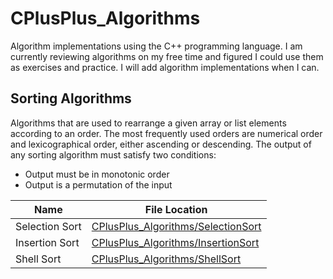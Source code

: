 # CPlusPlus_Algorithms

Algorithm implementations using the C++ programming language. I am currently reviewing algorithms on my free time and figured I could
use them as exercises and practice. I will add algorithm implementations when I can. 


## Sorting Algorithms
Algorithms that are used to rearrange a given array or list elements according to an order. The most frequently used orders are numerical order and lexicographical order, either ascending or descending. The output of any sorting algorithm must satisfy two conditions:
- Output must be in monotonic order
- Output is a permutation of the input


| Name | File Location |
| ---- | ------------- |
| Selection Sort | [CPlusPlus_Algorithms/SelectionSort](https://github.com/AbstractAvival/CPlusPlus_Algorithms/blob/master/CPlusPlus_Algorithms/SelectionSort.h) |
| Insertion Sort | [CPlusPlus_Algorithms/InsertionSort](https://github.com/AbstractAvival/CPlusPlus_Algorithms/blob/master/CPlusPlus_Algorithms/InsertionSort.h) |
| Shell Sort | [CPlusPlus_Algorithms/ShellSort](https://github.com/AbstractAvival/CPlusPlus_Algorithms/blob/master/CPlusPlus_Algorithms/ShellSort.h) |
